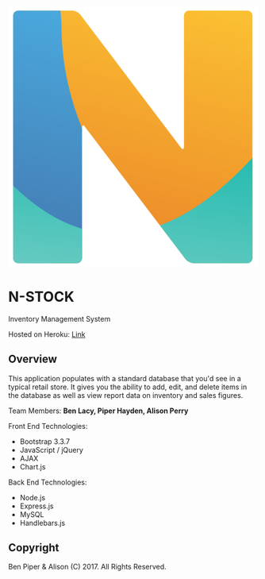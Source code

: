 ![N-Stock Logo](./public/img/n-stock-logo-only.png)

# N-STOCK
Inventory Management System

Hosted on Heroku: [Link](https://n-stock.herokuapp.com)

## Overview
This application populates with a standard database that you'd see in a typical retail store. It gives you the ability to add, edit, and delete items in the database as well as view report data on inventory and sales figures.

Team Members: **Ben Lacy, Piper Hayden, Alison Perry**

Front End Technologies:

* Bootstrap 3.3.7
* JavaScript / jQuery
* AJAX
* Chart.js

Back End Technologies:

* Node.js
* Express.js
* MySQL
* Handlebars.js

## Copyright
Ben Piper & Alison (C) 2017. All Rights Reserved.